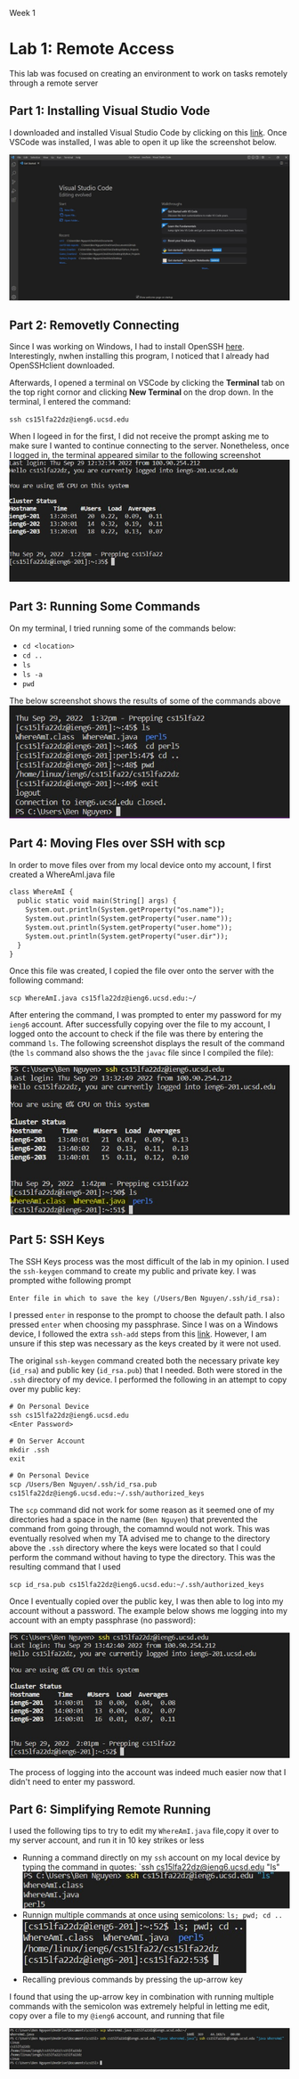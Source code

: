 Week 1
# Lab 1: Remote Access
This lab was focused on creating an environment to work on tasks remotely through a remote server

## Part 1: Installing Visual Studio Vode
I downloaded and installed Visual Studio Code by clicking on this [link](https://code.visualstudio.com/).
Once VSCode was installed, I was able to open it up like the screenshot below.

![Image](OpeningVSCode.jpg)

## Part 2: Removetly Connecting
Since I was working on Windows, I had to install OpenSSH [here](https://learn.microsoft.com/en-us/windows-server/administration/openssh/openssh_install_firstuse?tabs=gui). Interestingly, nwhen installing this program, I noticed that I already had OpenSSHclient downloaded.

Afterwards, I opened a terminal on VSCode by clicking the **Terminal** tab on the top right cornor and clicking **New Terminal** on the drop down.
In the terminal, I entered the command:

`ssh cs15lfa22dz@ieng6.ucsd.edu`

When I logeed in for the first, I did not receive the prompt asking me to make sure I wanted to continue connecting to the server. Nonetheless, once I logged in, the terminal appeared similar to the following screenshot
![Image](LoggingIntoServer.jpg)

## Part 3: Running Some Commands
On my terminal, I tried running some of the commands below:
- `cd <location>`
- `cd ..`
- `ls`
-  `ls -a`
- `pwd`

The below screenshot shows the results of some of the commands above
![Image](RunningSomeCommands.jpg)

## Part 4: Moving Fles over SSH with scp
In order to move files over from my local device onto my account, I first created a WhereAmI.java file

```
class WhereAmI {
  public static void main(String[] args) {
    System.out.println(System.getProperty("os.name"));
    System.out.println(System.getProperty("user.name"));
    System.out.println(System.getProperty("user.home"));
    System.out.println(System.getProperty("user.dir"));
  }
}
```
Once this file was created, I copied the file over onto the server with the following command:

`scp WhereAmI.java cs15fla22dz@ieng6.ucsd.edu:~/`

After entering the command, I was prompted to enter my password for my `ieng6` account. After successfully copying over the file to my account, I logged onto the account to check if the file was there by entering the command `ls`. The following screenshot displays the result of the command (the `ls` command also shows the the `javac` file since I compiled the file):

![Image](CopyOverFiles.jpg)

## Part 5: SSH Keys
The SSH Keys process was the most difficult of the lab in my opinion. I used the `ssh-keygen` command to create my public and private key.
I was prompted withe following prompt

`Enter file in which to save the key (/Users/Ben Nguyen/.ssh/id_rsa):` 

I pressed `enter` in response to the prompt to choose the default path. I also pressed `enter` when choosing my passphrase. Since I was on a Windows device, I followed the extra `ssh-add` steps from this [link](https://learn.microsoft.com/en-us/windows-server/administration/openssh/openssh_keymanagement#user-key-generation). However, I am  unsure if this step was necessary as the keys created by it were not used.

The original `ssh-keygen` command created both the necessary private key (`id_rsa`) and public key (`id_rsa.pub`) that I needed. Both were stored in the `.ssh` directory of my device. I performed the following in an attempt to copy over my public key:

```
# On Personal Device
ssh cs15lfa22dz@ieng6.ucsd.edu
<Enter Password>
```

```
# On Server Account
mkdir .ssh
exit
```

```
# On Personal Device
scp /Users/Ben Nguyen/.ssh/id_rsa.pub cs15lfa22dz@ieng6.ucsd.edu:~/.ssh/authorized_keys
```
The `scp` command did not work for some reason as it seemed  one of my directories had a space in the name (`Ben Nguyen`) that prevented the command from going through, the comamnd would not work. This was eventually resolved when my TA advised me to change to the directory above the `.ssh` directory where the keys were located so that I could perform the command without having to type the directory. This was the resulting command that I used

`scp id_rsa.pub cs15lfa22dz@ieng6.ucsd.edu:~/.ssh/authorized_keys`

Once I eventually copied over the public key, I was then able to log into my account without a password. The example below shows me logging into my account with an empty passphrase (no password):

![Image](LoggingWithoutPassword.jpg)

The process of logging into the account was indeed much easier now that I didn't need to enter my password.

## Part 6: Simplifying Remote Running
I used the following tips to try to edit my `WhereAmI.java` file,copy it over to my server account, and run it in 10 key strikes or less
- Running a command directly on my `ssh` account on my local device by typing the command in quotes:
    `ssh cs15lfa22dz@ieng6.ucsd.edu "ls"
    ![image](CommandsOnLocalDevice.jpg)
- Runnign multiple commands at once using semicolons:
    `ls; pwd; cd ..`
    ![Image](MultipleCommands.jpg)
- Recalling previous commands by pressing the up-arrow key

I found that using the up-arrow key in combination with running multiple commands with the semicolon was extremely helpful in letting me edit, copy over a file to my `@ieng6` account, and running that file

![image](10OrLess.jpg)

